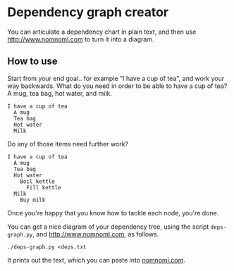# Dependency graph creator

You can articulate a dependency chart in plain text, and then use <http://www.nomnoml.com> to turn it into a diagram.

## How to use

Start from your end goal.. for example "I have a cup of tea", and work your way backwards. What do you need in order to be able to have a cup of tea? A mug, tea bag, hot water, and milk.

    I have a cup of tea
      A mug
      Tea bag
      Hot water
      Milk

Do any of those items need further work?

    I have a cup of tea
      A mug
      Tea bag
      Hot water
        Boil kettle
          Fill kettle
      Milk
        Buy milk

Once you're happy that you know how to tackle each node, you're done.

You can get a nice diagram of your dependency tree, using the script `deps-graph.py`, and <http://www.nomnoml.com>, as follows.

    ./deps-graph.py <deps.txt

It prints out the text, which you can paste into [nomnoml.com](http://www.nomnoml.com).
